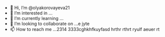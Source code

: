 - 👋 Hi, I’m @olyakorovayeva21
- 👀 I’m interested in ...
- 🌱 I’m currently learning ...
- 💞️ I’m looking to collaborate on ...e jyte
- 📫 How to reach me ...2314   3333cghkhfkuyfasd hrthr rthrt
ryulf aeuer  rt
<!---
olyakorovayeva21/olyakorovayeva21 is a ✨ special ✨ repository because its `README.md` (this file) appears on your GitHub profile.
You can click the Preview link to take a look at your changes.
--->
